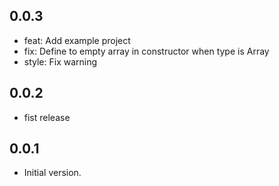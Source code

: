 ## 0.0.3
- feat: Add example project
- fix: Define to empty array in constructor when type is Array
- style: Fix warning 
## 0.0.2
- fist release
## 0.0.1

- Initial version.
